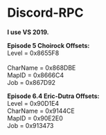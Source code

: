 # Discord-RPC

<b>I use VS 2019.</b>

<b>Episode 5 Choirock Offsets:</b><br>
Level = 0x8655F8<br><br>
CharName = 0x868DBE<br>
MapID = 0x8666C4<br>
Job = 0x867D92<br>

<b>Episode 6.4 Eric-Dutra Offsets:</b><br>
Level = 0x90D1E4<br>
CharName = 0x9144CE<br>
MapID = 0x90E2E0<br>
Job = 0x913473<br>
